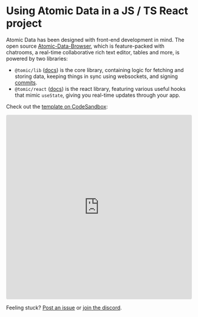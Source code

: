 # Using Atomic Data in a JS / TS React project

Atomic Data has been designed with front-end development in mind.
The open source [Atomic-Data-Browser](https://github.com/atomicdata-dev/atomic-data-browser), which is feature-packed with chatrooms, a real-time collaborative rich text editor, tables and more, is powered by two libraries:

- `@tomic/lib` ([docs](https://atomicdata-dev.github.io/atomic-data-browser/docs/modules/_tomic_lib.html)) is the core library, containing logic for fetching and storing data, keeping things in sync using websockets, and signing [commits](../commits/intro.md).
- `@tomic/react` ([docs](https://atomicdata-dev.github.io/atomic-data-browser/docs/modules/_tomic_react.html)) is the react library, featuring various useful hooks that mimic `useState`, giving you real-time updates through your app.

Check out the [template on CodeSandbox](https://codesandbox.io/s/atomic-data-react-template-4y9qu?file=/src/MyResource.tsx:0-1223):

<iframe src="https://codesandbox.io/embed/atomic-data-react-template-4y9qu?fontsize=14&hidenavigation=1&theme=dark"
  style="width:100%; height:500px; border:0; border-radius: 4px; overflow:hidden;"
  title="Atomic Data - React Template"
  allow="accelerometer; ambient-light-sensor; camera; encrypted-media; geolocation; gyroscope; hid; microphone; midi; payment; usb; vr; xr-spatial-tracking"
  sandbox="allow-forms allow-modals allow-popups allow-presentation allow-same-origin allow-scripts"
></iframe>

Feeling stuck? [Post an issue](https://github.com/atomicdata-dev/atomic-data-browser/issues/new) or [join the discord](https://discord.gg/a72Rv2P).

